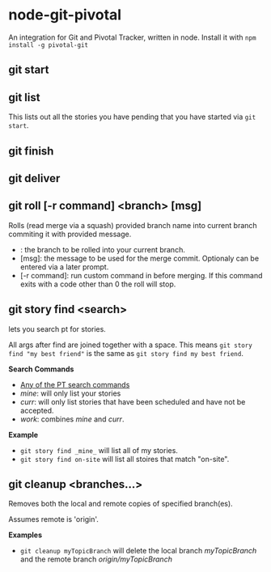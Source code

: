 node-git-pivotal
================

An integration for Git and Pivotal Tracker, written in node. Install it with 
`npm install -g pivotal-git`

## git start
## git list

This lists out all the stories you have pending that you have started via `git start`.

## git finish
## git deliver

## git roll [-r command] \<branch\> [msg]

Rolls (read merge via a squash) provided branch name into current branch commiting it with provided message.

* <branch>: the branch to be rolled into your current branch.
* [msg]: the message to be used for the merge commit. Optionaly can be entered via a later prompt.
* [-r command]: run custom command in <branch> before merging. If this command exits with a code other than 0 the roll will stop.

## git story find \<search\>

lets you search pt for stories.

All args after find are joined together with a space. This means `git story find "my best friend"` is the same as `git story find my best friend`.

**Search Commands**

* [Any of the PT search commands](https://www.pivotaltracker.com/help/faq#howcanasearchberefined)
* _mine_: will only list your stories
* _curr_: will only list stories that have been scheduled and have not be accepted.
* _work_: combines _mine_ and _curr_.

**Example**

* `git story find _mine_` will list all of my stories.
* `git story find on-site` will list all stoires that match "on-site".

## git cleanup \<branches...\>

Removes both the local and remote copies of specified branch(es).

Assumes remote is 'origin'.

**Examples**
* `git cleanup myTopicBranch` will delete the local branch _myTopicBranch_ and the remote branch _origin/myTopicBranch_




